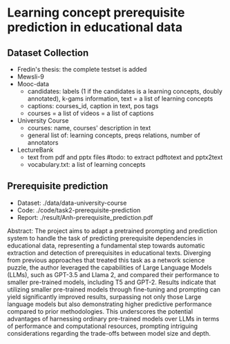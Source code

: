 # Learning concept prerequisite prediction in educational data

## Dataset Collection
- Fredin's thesis: the complete testset is added
- Mewsli-9
- Mooc-data
    - candidates: labels (1 if the candidates is a learning concepts, doubly annotated), k-gams information, text = a list of learning concepts
    - captions: courses_id, caption in text, pos tags
    - courses =  a list of videos = a list of captions
- University Course
    - courses: name, courses' description in text
    - general list of:  learning concepts, preqs relations, number of annotators
- LectureBank
    - text from pdf and pptx files #todo: to extract pdftotext and pptx2text
    - vocabulary.txt: a list of learning concepts
## Prerequisite prediction
- Dataset: ./data/data-university-course
- Code: ./code/task2-prerequisite-prediction
- Report: ./result/Anh-prerequisite_prediction.pdf

Abstract: The project aims to adapt a pretrained prompting and prediction system to handle the task of predicting prerequisite dependencies in educational data, representing a fundamental step towards automatic extraction and detection of prerequisites in educational texts. Diverging from previous approaches that treated this task as a network science puzzle, the author leveraged the capabilities of Large Language Models (LLMs), such as GPT-3.5 and Llama 2, and compared their performance to smaller pre-trained models, including T5 and GPT-2. Results indicate that utilizing smaller pre-trained models through fine-tuning and prompting can yield significantly improved results, surpassing not only those Large language models but also demonstrating higher predictive performance compared to prior methodologies. This underscores the potential advantages of harnessing ordinary pre-trained models over LLMs in terms of performance and computational resources, prompting intriguing considerations regarding the trade-offs between model size and depth.

